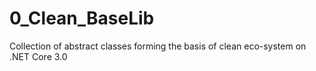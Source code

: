 # 0_Clean_BaseLib
Collection of abstract classes forming the basis of clean eco-system on .NET Core 3.0 
